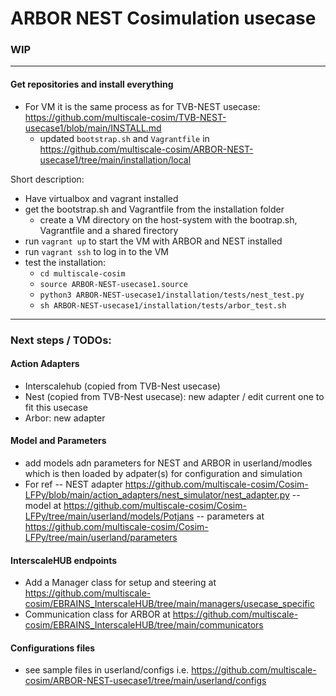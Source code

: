 # ARBOR NEST Cosimulation usecase
### WIP
---
#### Get repositories and install everything
  - For VM it is the same process as for TVB-NEST usecase: https://github.com/multiscale-cosim/TVB-NEST-usecase1/blob/main/INSTALL.md
      - updated `bootstrap.sh` and `Vagrantfile` in https://github.com/multiscale-cosim/ARBOR-NEST-usecase1/tree/main/installation/local

Short description:
  - Have virtualbox and vagrant installed
  - get the bootstrap.sh and Vagrantfile from the installation folder
    - create a VM directory on the host-system with the bootrap.sh, Vagrantfile and a shared firectory
  - run `vagrant up` to start the VM with ARBOR and NEST installed
  - run `vagrant ssh` to log in to the VM
  - test the installation:
    - `cd multiscale-cosim`
    - `source ARBOR-NEST-usecase1.source`
    - `python3 ARBOR-NEST-usecase1/installation/tests/nest_test.py`
    - `sh ARBOR-NEST-usecase1/installation/tests/arbor_test.sh`
---
### Next steps / TODOs:
#### Action Adapters
  - Interscalehub (copied from TVB-Nest usecase)
  - Nest (copied from TVB-Nest usecase): new adapter / edit current one to fit this usecase
  - Arbor: new adapter
#### Model and Parameters
  - add models adn parameters for NEST and ARBOR in userland/modles which is then loaded by adpater(s) for configuration and simulation
  - For ref
    -- NEST adapter https://github.com/multiscale-cosim/Cosim-LFPy/blob/main/action_adapters/nest_simulator/nest_adapter.py
    -- model at https://github.com/multiscale-cosim/Cosim-LFPy/tree/main/userland/models/Potjans
    -- parameters at https://github.com/multiscale-cosim/Cosim-LFPy/tree/main/userland/parameters
#### InterscaleHUB endpoints
  - Add a Manager class for setup and steering at https://github.com/multiscale-cosim/EBRAINS_InterscaleHUB/tree/main/managers/usecase_specific
  - Communication class for ARBOR at https://github.com/multiscale-cosim/EBRAINS_InterscaleHUB/tree/main/communicators
#### Configurations files
  - see sample files in userland/configs i.e. https://github.com/multiscale-cosim/ARBOR-NEST-usecase1/tree/main/userland/configs
